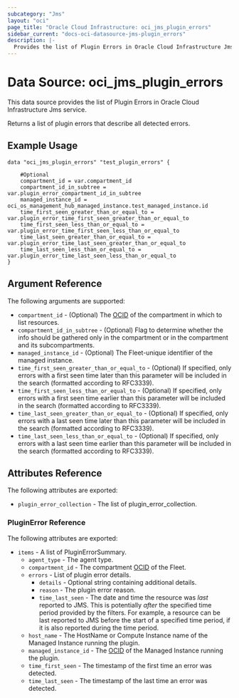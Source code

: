 ```yaml
---
subcategory: "Jms"
layout: "oci"
page_title: "Oracle Cloud Infrastructure: oci_jms_plugin_errors"
sidebar_current: "docs-oci-datasource-jms-plugin_errors"
description: |-
  Provides the list of Plugin Errors in Oracle Cloud Infrastructure Jms service
---
```


# Data Source: oci_jms_plugin_errors
This data source provides the list of Plugin Errors in Oracle Cloud Infrastructure Jms service.

Returns a list of plugin errors that describe all detected errors.

## Example Usage

```hcl
data "oci_jms_plugin_errors" "test_plugin_errors" {

	#Optional
	compartment_id = var.compartment_id
	compartment_id_in_subtree = var.plugin_error_compartment_id_in_subtree
	managed_instance_id = oci_os_management_hub_managed_instance.test_managed_instance.id
	time_first_seen_greater_than_or_equal_to = var.plugin_error_time_first_seen_greater_than_or_equal_to
	time_first_seen_less_than_or_equal_to = var.plugin_error_time_first_seen_less_than_or_equal_to
	time_last_seen_greater_than_or_equal_to = var.plugin_error_time_last_seen_greater_than_or_equal_to
	time_last_seen_less_than_or_equal_to = var.plugin_error_time_last_seen_less_than_or_equal_to
}
```

## Argument Reference

The following arguments are supported:

* `compartment_id` - (Optional) The [OCID](https://docs.cloud.oracle.com/iaas/Content/General/Concepts/identifiers.htm) of the compartment in which to list resources. 
* `compartment_id_in_subtree` - (Optional) Flag to determine whether the info should be gathered only in the compartment or in the compartment and its subcompartments. 
* `managed_instance_id` - (Optional) The Fleet-unique identifier of the managed instance.
* `time_first_seen_greater_than_or_equal_to` - (Optional) If specified, only errors with a first seen time later than this parameter will be included in the search (formatted according to RFC3339).
* `time_first_seen_less_than_or_equal_to` - (Optional) If specified, only errors with a first seen time earlier than this parameter will be included in the search (formatted according to RFC3339).
* `time_last_seen_greater_than_or_equal_to` - (Optional) If specified, only errors with a last seen time later than this parameter will be included in the search (formatted according to RFC3339).
* `time_last_seen_less_than_or_equal_to` - (Optional) If specified, only errors with a last seen time earlier than this parameter will be included in the search (formatted according to RFC3339).


## Attributes Reference

The following attributes are exported:

* `plugin_error_collection` - The list of plugin_error_collection.

### PluginError Reference

The following attributes are exported:

* `items` - A list of PluginErrorSummary.
	* `agent_type` - The agent type.
	* `compartment_id` - The compartment [OCID](https://docs.cloud.oracle.com/iaas/Content/General/Concepts/identifiers.htm) of the Fleet. 
	* `errors` - List of plugin error details.
		* `details` - Optional string containing additional details.
		* `reason` - The plugin error reason.
		* `time_last_seen` - The date and time the resource was _last_ reported to JMS. This is potentially _after_ the specified time period provided by the filters. For example, a resource can be last reported to JMS before the start of a specified time period, if it is also reported during the time period. 
	* `host_name` - The HostName or Compute Instance name of the Managed Instance running the plugin.
	* `managed_instance_id` - The [OCID](https://docs.cloud.oracle.com/iaas/Content/General/Concepts/identifiers.htm) of the Managed Instance running the plugin.
	* `time_first_seen` - The timestamp of the first time an error was detected. 
	* `time_last_seen` - The timestamp of the last time an error was detected. 

